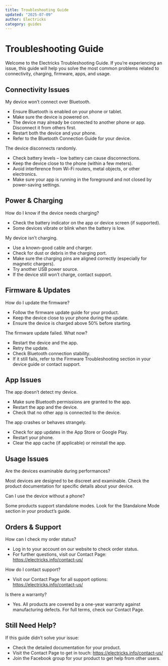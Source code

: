 ```yaml
---
title: Troubleshooting Guide
updated: "2025-07-09"
author: Electricks
category: guides
---
```


# Troubleshooting Guide

Welcome to the Electricks Troubleshooting Guide. If you’re experiencing an issue, this guide will help you solve the most common problems related to connectivity, charging, firmware, apps, and usage.

 
 
 
 
 ## Connectivity Issues

 
 
 
 
 My device won’t connect over Bluetooth.

- Ensure Bluetooth is enabled on your phone or tablet.
- Make sure the device is powered on.
- The device may already be connected to another phone or app. Disconnect it from others first.
- Restart both the device and your phone.
- Refer to the Bluetooth Connection Guide for your device.

The device disconnects randomly.

- Check battery levels – low battery can cause disconnections.
- Keep the device close to the phone (within a few meters).
- Avoid interference from Wi-Fi routers, metal objects, or other electronics.
- Make sure your app is running in the foreground and not closed by power-saving settings.

 
 
 
 
 ## Power & Charging

 
 
 
 
 How do I know if the device needs charging?

- Check the battery indicator on the app or device screen (if supported).
- Some devices vibrate or blink when the battery is low.

My device isn’t charging.

- Use a known-good cable and charger.
- Check for dust or debris in the charging port.
- Make sure the charging pins are aligned correctly (especially for magnetic chargers).
- Try another USB power source.
- If the device still won’t charge, contact support.

 
 
 
 
 ## Firmware & Updates

 
 
 
 
 How do I update the firmware?

- Follow the firmware update guide for your product.
- Keep the device close to your phone during the update.
- Ensure the device is charged above 50% before starting.

The firmware update failed. What now?

- Restart the device and the app.
- Retry the update.
- Check Bluetooth connection stability.
- If it still fails, refer to the Firmware Troubleshooting section in your device guide or contact support.

 
 
 
 
 ## App Issues

 
 
 
 
 The app doesn’t detect my device.

- Make sure Bluetooth permissions are granted to the app.
- Restart the app and the device.
- Check that no other app is connected to the device.

The app crashes or behaves strangely.

- Check for app updates in the App Store or Google Play.
- Restart your phone.
- Clear the app cache (if applicable) or reinstall the app.

 
 
 
 
 ## Usage Issues

 
 
 
 
 Are the devices examinable during performances?

Most devices are designed to be discreet and examinable. Check the product documentation for specific details about your device.

Can I use the device without a phone?

Some products support standalone modes. Look for the Standalone Mode section in your product’s guide.

 
 
 
 
 ## Orders & Support

 
 
 
 
 How can I check my order status?

- Log in to your account on our website to check order status.
- For further questions, visit our Contact Page: https://electricks.info/contact-us/

How do I contact support?

- Visit our Contact Page for all support options: https://electricks.info/contact-us/

Is there a warranty?

- Yes. All products are covered by a one-year warranty against manufacturing defects. For full terms, check our Contact Page.

 
 
 
 
 ## Still Need Help?

 
 
 
 
 If this guide didn’t solve your issue:

- Check the detailed documentation for your product.
- Visit the Contact Page to get in touch: https://electricks.info/contact-us/
- Join the Facebook group for your product to get help from other users.